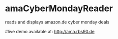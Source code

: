 # amaCyberMondayReader
reads and displays amazon.de cyber monday deals

#live demo available at:
http://ama.rbs90.de
